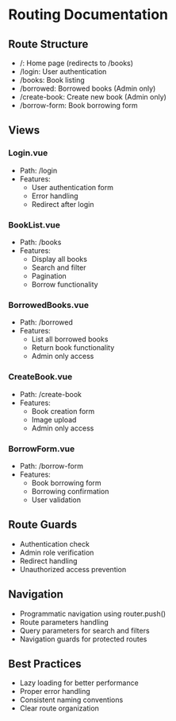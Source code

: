 # Routing Documentation

## Route Structure
- /: Home page (redirects to /books)
- /login: User authentication
- /books: Book listing
- /borrowed: Borrowed books (Admin only)
- /create-book: Create new book (Admin only)
- /borrow-form: Book borrowing form

## Views
### Login.vue
- Path: /login
- Features:
  - User authentication form
  - Error handling
  - Redirect after login

### BookList.vue
- Path: /books
- Features:
  - Display all books
  - Search and filter
  - Pagination
  - Borrow functionality

### BorrowedBooks.vue
- Path: /borrowed
- Features:
  - List all borrowed books
  - Return book functionality
  - Admin only access

### CreateBook.vue
- Path: /create-book
- Features:
  - Book creation form
  - Image upload
  - Admin only access

### BorrowForm.vue
- Path: /borrow-form
- Features:
  - Book borrowing form
  - Borrowing confirmation
  - User validation

## Route Guards
- Authentication check
- Admin role verification
- Redirect handling
- Unauthorized access prevention

## Navigation
- Programmatic navigation using router.push()
- Route parameters handling
- Query parameters for search and filters
- Navigation guards for protected routes

## Best Practices
- Lazy loading for better performance
- Proper error handling
- Consistent naming conventions
- Clear route organization